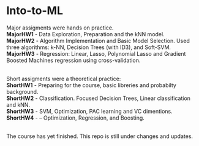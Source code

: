 # Into-to-ML

Major assigments were hands on practice. <br/>
**MajorHW1** - Data Exploration, Preparation and the kNN model. <br/>
**MajorHW2** - Algorithm Implementation and Basic Model Selection. Used three algorithms: k-NN, Decision Trees (with ID3), and Soft-SVM. <br/>
**MajorHW3** - Regression: Linear, Lasso, Polynomial Lasso and Gradient Boosted Machines regression using cross-validation.   <br/> <br/>

Short assigments were a theoretical practice: <br/>
**ShortHW1** - Preparing for the course, basic libreries and probabilty background. <br/>
**ShortHW2** - Classification. Focused Decision Trees, Linear classification and kNN. <br/>
**ShortHW3** - SVM, Optimization, PAC learning and VC dimentions. <br/>
**ShortHW4** - – Optimization, Regression, and Boosting. <br/> <br/>

The course has yet finished. This repo is still under changes and updates. <br/>
